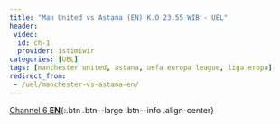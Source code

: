 ```yaml
---
title: "Man United vs Astana (EN) K.O 23.55 WIB - UEL"
header:
 video:
  id: ch-1
  provider: istimiwir
categories: [UEL]
tags: [manchester united, astana, uefa europa league, liga eropa]
redirect_from:
 - /uel/manchester-vs-astana-en/
---
```


[Channel 6 **EN**](/uel/manchester-vs-astana-es/){:.btn .btn--large .btn--info .align-center}
